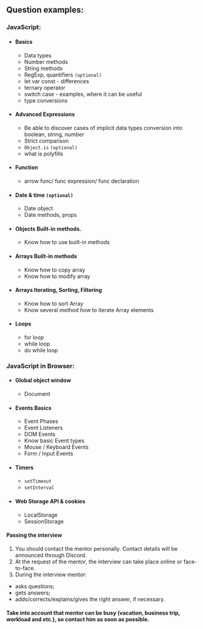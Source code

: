 ## Question examples:

### JavaScript:

- #### Basics

  - Data types
  - Number methods
  - String methods
  - RegExp, quantifiers `(optional)`
  - let var const - differences
  - ternary operator
  - switch case - examples, where it can be useful
  - type conversions

- #### Advanced Expressions

  - Be able to discover cases of implicit data types conversion into boolean, string, number
  - Strict comparison
  - `Object.is` `(optional)`
  - what is polyfills

- #### Function

  - arrow func/ func expression/ func declaration

- #### Date & time `(optional)`

  - Date object
  - Date methods, props

- #### Objects Built-in methods.

  - Know how to use built-in methods

- #### Arrays Built-in methods

  - Know how to copy array
  - Know how to modify array

- #### Arrays Iterating, Sorting, Filtering

  - Know how to sort Array
  - Know several method how to iterate Array elements

- #### Loops

  - for loop
  - while loop
  - do while loop

### JavaScript in Browser:

- #### Global object window

  - Document

- #### Events Basics

  - Event Phases
  - Event Listeners
  - DOM Events
  - Know basic Event types
  - Mouse / Keyboard Events
  - Form / Input Events

- #### Timers

  - `setTimeout`
  - `setInterval`

- #### Web Storage API & cookies

  - LocalStorage
  - SessionStorage

#### Passing the interview

1. You should contact the mentor personally. Contact details will be announced through Discord.
2. At the request of the mentor, the interview can take place online or face-to-face.
3. During the interview mentor:

- asks questions;
- gets answers;
- adds/corrects/explains/gives the right answer, if necessary.

#### Take into account that mentor can be busy (vacation, business trip, workload and etc.), so contact him as soon as possible.

